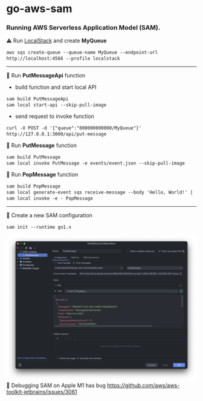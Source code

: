 # go-aws-sam

### Running AWS Serverless Application Model (SAM).

⚠️ Run [LocalStack](docker-compose.yaml) and create **MyQueue**
```
aws sqs create-queue --queue-name MyQueue --endpoint-url http://localhost:4566 --profile localstack
```
---
📌 Run **PutMessageApi** function
- build function and start local API
```
sam build PutMessageApi
sam local start-api --skip-pull-image
```
- send request to invoke function
```
curl -X POST -d '{"queue":"000000000000/MyQueue"}' http://127.0.0.1:3000/api/put-message
```

📌 Run **PutMessage** function
```
sam build PutMessage
sam local invoke PutMessage -e events/event.json --skip-pull-image
```

📌 Run **PopMessage** function
```
sam build PopMessage
sam local generate-event sqs receive-message --body 'Hello, World!' | sam local invoke -e - PopMessage
```
---
📎 Create a new SAM configuration
```
sam init --runtime go1.x
```
![SAM IDE configuration](sam_ide_run_configuration.png)
🐞 Debugging SAM on Apple M1 has bug https://github.com/aws/aws-toolkit-jetbrains/issues/3061
